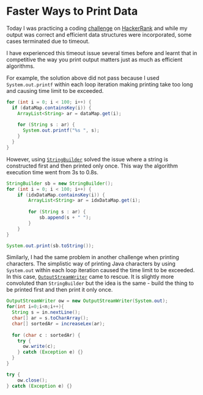 # Faster Ways to Print Data

Today I was practicing a coding [challenge](https://www.hackerrank.com/challenges/countingsort4) on [HackerRank](https://www.hackerrank.com) and while my output was correct and efficient data structures were incorporated, some cases terminated due to timeout.

I have experienced this timeout issue several times before and learnt that in competitive the way you print output matters just as much as efficient algorithms.

For example, the solution above did not pass because I used `System.out.printf` within each loop iteration making printing take too long and causing time limit to be exceeded.

```java
for (int i = 0; i < 100; i++) {
  if (dataMap.containsKey(i)) {
    ArrayList<String> ar = dataMap.get(i);
    
    for (String s : ar) {
      System.out.printf("%s ", s);
    }
  }
}
```

However, using [`StringBuilder`](https://docs.oracle.com/javase/7/docs/api/java/lang/StringBuilder.html) solved the issue where a string is constructed first and then printed only once. This way the algorithm execution time went from 3s to 0.8s.

```java
StringBuilder sb = new StringBuilder();
for (int i = 0; i < 100; i++) {
    if (idxDataMap.containsKey(i)) {
        ArrayList<String> ar = idxDataMap.get(i);
      
        for (String s : ar) {
            sb.append(s + " ");
        }
    }
}

System.out.print(sb.toString());
```

Similarly, I had the same problem in another challenge when printing characters. The simplistic way of printing Java characters by using `System.out` within each loop iteration caused the time limit to be exceeded. In this case, [`OutputStreamWriter`](https://docs.oracle.com/javase/7/docs/api/java/io/OutputStreamWriter.html) came to rescue. It is slightly more convoluted than `StringBuilder` but the idea is the same - build the thing to be printed first and then print it only once.

```java
OutputStreamWriter ow = new OutputStreamWriter(System.out);
for(int i=0;i<n;i++){
  String s = in.nextLine();
  char[] ar = s.toCharArray();
  char[] sortedAr = increaseLex(ar);
    
  for (char c : sortedAr) {
    try {
      ow.write(c);
    } catch (Exception e) {} 
  }
}

try {
    ow.close();
} catch (Exception e) {}
```